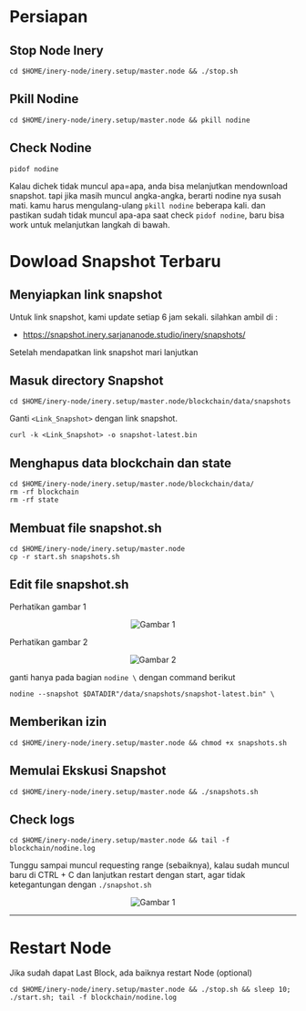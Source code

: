 # Persiapan
## Stop Node Inery
```
cd $HOME/inery-node/inery.setup/master.node && ./stop.sh
```
## Pkill Nodine
```
cd $HOME/inery-node/inery.setup/master.node && pkill nodine
```
## Check Nodine
```
pidof nodine
```
Kalau dichek tidak muncul apa=apa, anda bisa melanjutkan mendownload snapshot. tapi jika masih muncul angka-angka, berarti nodine nya susah mati. kamu harus mengulang-ulang `pkill nodine` beberapa kali. dan pastikan sudah tidak muncul apa-apa saat check `pidof nodine`, baru bisa work untuk melanjutkan langkah di bawah.

# Dowload Snapshot Terbaru
## Menyiapkan link snapshot
Untuk link snapshot, kami update setiap 6 jam sekali. silahkan ambil di :
- https://snapshot.inery.sarjananode.studio/inery/snapshots/

Setelah mendapatkan link snapshot mari lanjutkan 
## Masuk directory Snapshot
```
cd $HOME/inery-node/inery.setup/master.node/blockchain/data/snapshots
```
Ganti `<Link_Snapshot>` dengan link snapshot.
```
curl -k <Link_Snapshot> -o snapshot-latest.bin
```
## Menghapus data blockchain dan state
```
cd $HOME/inery-node/inery.setup/master.node/blockchain/data/
rm -rf blockchain
rm -rf state
```
## Membuat file snapshot.sh
```
cd $HOME/inery-node/inery.setup/master.node
cp -r start.sh snapshots.sh
```
## Edit file snapshot.sh
Perhatikan gambar 1<br/>
<p align="center">
  <img src="https://user-images.githubusercontent.com/85033021/224552560-ce79e174-3840-4177-81ac-e472466dac41.png" alt="Gambar 1" />
</p>

Perhatikan gambar 2<br/>
<p align="center">
  <img src="https://user-images.githubusercontent.com/85033021/224551799-d986fe94-173f-4906-a2b1-abfecc7359f3.png" alt="Gambar 2" />
</p>


ganti hanya pada bagian `nodine \` dengan command berikut
```
nodine --snapshot $DATADIR"/data/snapshots/snapshot-latest.bin" \
```
## Memberikan izin
```
cd $HOME/inery-node/inery.setup/master.node && chmod +x snapshots.sh
```
## Memulai Ekskusi Snapshot
```
cd $HOME/inery-node/inery.setup/master.node && ./snapshots.sh
```
## Check logs
```
cd $HOME/inery-node/inery.setup/master.node && tail -f blockchain/nodine.log
```

Tunggu sampai muncul requesting range (sebaiknya), kalau sudah muncul baru di CTRL + C dan lanjutkan restart dengan start, agar tidak ketegantungan dengan `./snapshot.sh`

<p align="center">
  <img src="https://user-images.githubusercontent.com/85033021/224553570-eee75dd5-3b45-4ce6-8d26-86d543ea345a.png" alt="Gambar 1" />
</p>

_________________________
# Restart Node
Jika sudah dapat Last Block, ada baiknya restart Node (optional)
```
cd $HOME/inery-node/inery.setup/master.node && ./stop.sh && sleep 10; ./start.sh; tail -f blockchain/nodine.log
```


